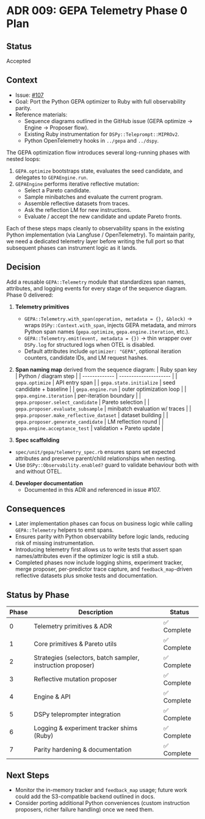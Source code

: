 # ADR 009: GEPA Telemetry Phase 0 Plan

## Status
Accepted

## Context
- Issue: [#107](https://github.com/vicentereig/dspy.rb/issues/107)
- Goal: Port the Python GEPA optimizer to Ruby with full observability parity.
- Reference materials:
  - Sequence diagrams outlined in the GitHub issue (GEPA optimize → Engine → Proposer flow).
  - Existing Ruby instrumentation for `DSPy::Teleprompt::MIPROv2`.
  - Python OpenTelemetry hooks in `../gepa` and `../dspy`.

The GEPA optimization flow introduces several long-running phases with nested loops:

1. `GEPA.optimize` bootstraps state, evaluates the seed candidate, and delegates to `GEPAEngine.run`.
2. `GEPAEngine` performs iterative reflective mutation:
   - Select a Pareto candidate.
   - Sample minibatches and evaluate the current program.
   - Assemble reflective datasets from traces.
   - Ask the reflection LM for new instructions.
   - Evaluate / accept the new candidate and update Pareto fronts.

Each of these steps maps cleanly to observability spans in the existing Python implementation (via Langfuse / OpenTelemetry). To maintain parity, we need a dedicated telemetry layer before writing the full port so that subsequent phases can instrument logic as it lands.

## Decision
Add a reusable `GEPA::Telemetry` module that standardizes span names, attributes, and logging events for every stage of the sequence diagram. Phase 0 delivered:

1. **Telemetry primitives**
   - `GEPA::Telemetry.with_span(operation, metadata = {}, &block)` → wraps `DSPy::Context.with_span`, injects GEPA metadata, and mirrors Python span names (`gepa.optimize`, `gepa.engine.iteration`, etc.).
   - `GEPA::Telemetry.emit(event, metadata = {})` → thin wrapper over `DSPy.log` for structured logs when OTEL is disabled.
   - Default attributes include `optimizer: "GEPA"`, optional iteration counters, candidate IDs, and LM request hashes.

2. **Span naming map** derived from the sequence diagram:
   | Ruby span key | Python / diagram step |
   | ------------- | --------------------- |
   | `gepa.optimize` | API entry span |
   | `gepa.state.initialize` | seed candidate + baseline |
   | `gepa.engine.run` | outer optimization loop |
   | `gepa.engine.iteration` | per-iteration boundary |
   | `gepa.proposer.select_candidate` | Pareto selection |
   | `gepa.proposer.evaluate_subsample` | minibatch evaluation w/ traces |
   | `gepa.proposer.make_reflective_dataset` | dataset building |
   | `gepa.proposer.generate_candidate` | LM reflection round |
   | `gepa.engine.acceptance_test` | validation + Pareto update |

3. **Spec scaffolding**
  - `spec/unit/gepa/telemetry_spec.rb` ensures spans set expected attributes and preserve parent/child relationships when nesting.
  - Use `DSPy::Observability.enabled?` guard to validate behaviour both with and without OTEL.

4. **Developer documentation**
   - Documented in this ADR and referenced in issue #107.

## Consequences
- Later implementation phases can focus on business logic while calling `GEPA::Telemetry` helpers to emit spans.
- Ensures parity with Python observability before logic lands, reducing risk of missing instrumentation.
- Introducing telemetry first allows us to write tests that assert span names/attributes even if the optimizer logic is still a stub.
- Completed phases now include logging shims, experiment tracker, merge proposer, per-predictor trace capture, and `feedback_map`-driven reflective datasets plus smoke tests and documentation.

## Status by Phase

| Phase | Description | Status |
|-------|-------------|--------|
| 0 | Telemetry primitives & ADR | ✅ Complete |
| 1 | Core primitives & Pareto utils | ✅ Complete |
| 2 | Strategies (selectors, batch sampler, instruction proposer) | ✅ Complete |
| 3 | Reflective mutation proposer | ✅ Complete |
| 4 | Engine & API | ✅ Complete |
| 5 | DSPy teleprompter integration | ✅ Complete |
| 6 | Logging & experiment tracker shims (Ruby) | ✅ Complete |
| 7 | Parity hardening & documentation | ✅ Complete |

## Next Steps

- Monitor the in-memory tracker and `feedback_map` usage; future work could add the S3-compatible backend outlined in docs.
- Consider porting additional Python conveniences (custom instruction proposers, richer failure handling) once we need them.
